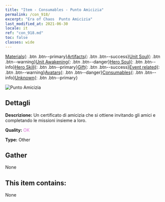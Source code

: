 ```yaml
---
title: "Item - Consumables - Punto Amicizia"
permalink: /con_918/
excerpt: "Era of Chaos  Punto Amicizia"
last_modified_at: 2021-06-30
locale: it
ref: "con_918.md"
toc: false
classes: wide
---
```

 [Materials](/ItemsIT/){: .btn .btn--primary}[Artifacts](/ItemsIT/Artifacts/){: .btn .btn--success}[Unit Soul](/ItemsIT/UnitSoul/){: .btn .btn--warning}[Unit Awakening](/ItemsIT/UnitAwakening/){: .btn .btn--danger}[Hero Soul](/ItemsIT/HeroSoul/){: .btn .btn--info}[Hero Skill](/ItemsIT/HeroSkill/){: .btn .btn--primary}[Gift](/ItemsIT/Gift/){: .btn .btn--success}[Event related](/ItemsIT/Events/){: .btn .btn--warning}[Avatars](/ItemsIT/Avatars/){: .btn .btn--danger}[Consumables](/ItemsIT/Consumables/){: .btn .btn--info}[Unknown](/ItemsIT/Unknown/){: .btn .btn--primary}

 ![Punto Amicizia](/images/t/i_40006.png)

## Dettagli
 **Descrizione:** Un certificato di amicizia che si ottiene invitando gli amici e completando le missioni insieme a loro.

 **Quality:** <span style="color: #DA70D6">OK</span>

 **Type:** Other

## Gather

  None

## This item contains:

  None

